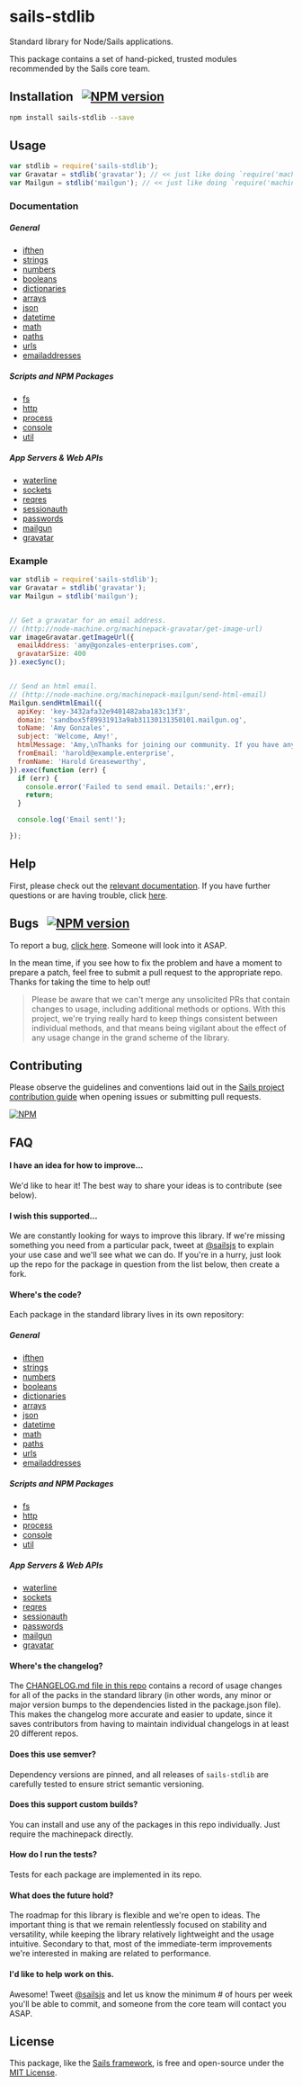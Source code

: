 # sails-stdlib

Standard library for Node/Sails applications.

This package contains a set of hand-picked, trusted modules recommended by the Sails core team.


## Installation &nbsp; [![NPM version](https://badge.fury.io/js/sails-stdlib.svg)](http://npmjs.com/package/sails-stdlib)

```bash
npm install sails-stdlib --save
```


## Usage

```js
var stdlib = require('sails-stdlib');
var Gravatar = stdlib('gravatar'); // << just like doing `require('machinepack-gravatar');`
var Mailgun = stdlib('mailgun'); // << just like doing `require('machinepack-mailgun');`
```

### Documentation

##### General
- [ifthen](http://node-machine.org/machinepack-ifthen)
- [strings](http://node-machine.org/machinepack-strings)
- [numbers](http://node-machine.org/machinepack-numbers)
- [booleans](http://node-machine.org/machinepack-booleans)
- [dictionaries](http://node-machine.org/machinepack-dictionaries)
- [arrays](http://node-machine.org/machinepack-arrays)
- [json](http://node-machine.org/machinepack-json)
- [datetime](http://node-machine.org/machinepack-datetime/)
- [math](http://node-machine.org/machinepack-math)
- [paths](http://node-machine.org/machinepack-paths)
- [urls](http://node-machine.org/machinepack-urls)
- [emailaddresses](http://node-machine.org/machinepack-emailaddresses)

##### Scripts and NPM Packages
- [fs](http://node-machine.org/machinepack-fs)
- [http](http://node-machine.org/machinepack-http)
- [process](http://node-machine.org/machinepack-process)
- [console](http://node-machine.org/machinepack-console)
- [util](http://node-machine.org/machinepack-util)

##### App Servers & Web APIs
- [waterline](http://node-machine.org/machinepack-waterline)
- [sockets](http://node-machine.org/machinepack-sockets)
- [reqres](http://node-machine.org/machinepack-reqres)
- [sessionauth](http://node-machine.org/machinepack-sessionauth)
- [passwords](http://node-machine.org/machinepack-passwords)
- [mailgun](http://node-machine.org/machinepack-mailgun)
- [gravatar](http://node-machine.org/machinepack-gravatar)



### Example

```js
var stdlib = require('sails-stdlib');
var Gravatar = stdlib('gravatar');
var Mailgun = stdlib('mailgun');


// Get a gravatar for an email address.
// (http://node-machine.org/machinepack-gravatar/get-image-url)
var imageGravatar.getImageUrl({
  emailAddress: 'amy@gonzales-enterprises.com',
  gravatarSize: 400
}).execSync();


// Send an html email.
// (http://node-machine.org/machinepack-mailgun/send-html-email)
Mailgun.sendHtmlEmail({
  apiKey: 'key-3432afa32e9401482aba183c13f3',
  domain: 'sandbox5f89931913a9ab31130131350101.mailgun.og',
  toName: 'Amy Gonzales',
  subject: 'Welcome, Amy!',
  htmlMessage: 'Amy,\nThanks for joining our community. If you have any questions, please don\'t hesitate to send them our way. Feel free to reply to this email directly.\n\nSincerely,\nThe Management',
  fromEmail: 'harold@example.enterprise',
  fromName: 'Harold Greaseworthy',
}).exec(function (err) {
  if (err) {
    console.error('Failed to send email. Details:',err);
    return;
  }

  console.log('Email sent!');

});
```


## Help

First, please check out the [relevant documentation](#documentation).  If you have further questions or are having trouble, click [here](http://sailsjs.com/support).


## Bugs &nbsp; [![NPM version](https://badge.fury.io/js/sails-stdlib.svg)](http://npmjs.com/package/sails-stdlib)

To report a bug, [click here](http://sailsjs.com/bugs).  Someone will look into it ASAP.

In the mean time, if you see how to fix the problem and have a moment to prepare a patch, feel free to submit a pull request to the appropriate repo.  Thanks for taking the time to help out!

> Please be aware that we can't merge any unsolicited PRs that contain changes to usage, including additional methods or options.
> With this project, we're trying really hard to keep things consistent between individual methods, and that means being
> vigilant about the effect of any usage change in the grand scheme of the library.


## Contributing

Please observe the guidelines and conventions laid out in the [Sails project contribution guide](http://sailsjs.com/contribute) when opening issues or submitting pull requests.

[![NPM](https://nodei.co/npm/sails-stdlib.png?downloads=true)](http://npmjs.com/package/sails-stdlib)



## FAQ


#### I have an idea for how to improve...

We'd like to hear it!  The best way to share your ideas is to contribute (see below).


#### I wish this supported...

We are constantly looking for ways to improve this library. If we're missing something you need from a particular pack,
tweet at [@sailsjs](https://twitter.com/sailsjs) to explain your use case and we'll see what we can do.
If you're in a hurry, just look up the repo for the package in question from the list below, then create a fork.


#### Where's the code?

Each package in the standard library lives in its own repository:

##### General
- [ifthen](https://github.com/treelinehq/machinepack-ifthen)
- [strings](https://github.com/treelinehq/machinepack-strings)
- [numbers](https://github.com/treelinehq/machinepack-numbers)
- [booleans](https://github.com/treelinehq/machinepack-booleans)
- [dictionaries](https://github.com/treelinehq/machinepack-dictionaries)
- [arrays](https://github.com/treelinehq/machinepack-arrays)
- [json](https://github.com/treelinehq/machinepack-json)
- [datetime](https://github.com/sgress454/machinepack-datetime/)
- [math](https://github.com/treelinehq/machinepack-math)
- [paths](https://github.com/treelinehq/machinepack-paths)
- [urls](https://github.com/mikermcneil/machinepack-urls)
- [emailaddresses](https://github.com/mikermcneil/machinepack-emailaddresses)

##### Scripts and NPM Packages
- [fs](https://github.com/mikermcneil/machinepack-fs)
- [http](https://github.com/mikermcneil/machinepack-http)
- [process](https://github.com/treelinehq/machinepack-process)
- [console](https://github.com/treelinehq/machinepack-console)
- [util](https://github.com/treelinehq/machinepack-util)

##### App Servers & Web APIs
- [waterline](https://github.com/treelinehq/machinepack-waterline)
- [sockets](https://github.com/sgress454/machinepack-sockets)
- [reqres](https://github.com/mikermcneil/machinepack-reqres)
- [sessionauth](https://github.com/treelinehq/machinepack-sessionauth)
- [passwords](https://github.com/mikermcneil/machinepack-passwords)
- [mailgun](https://github.com/particlebanana/machinepack-mailgun)
- [gravatar](https://github.com/irlnathan/machinepack-gravatar)


#### Where's the changelog?

The [CHANGELOG.md file in this repo](./CHANGELOG.md) contains a record of usage changes for all of the packs in the standard library (in other words, any minor or major version bumps to the dependencies listed in the package.json file).  This makes the changelog more accurate and easier to update, since it saves contributors from having to maintain individual changelogs in at least 20 different repos.


#### Does this use semver?

Dependency versions are pinned, and all releases of `sails-stdlib` are carefully tested to ensure strict semantic versioning.


#### Does this support custom builds?

You can install and use any of the packages in this repo individually.  Just require the machinepack directly.


#### How do I run the tests?

Tests for each package are implemented in its repo.


#### What does the future hold?

The roadmap for this library is flexible and we're open to ideas.  The important thing is that we remain relentlessly focused on stability and versatility,
while keeping the library relatively lightweight and the usage intuitive.  Secondary to that, most of the immediate-term
improvements we're interested in making are related to performance.


#### I'd like to help work on this.

Awesome!  Tweet [@sailsjs](https://twitter.com/sailsjs) and let us know the minimum # of hours per week you'll
be able to commit, and someone from the core team will contact you ASAP. 


## License

This package, like the [Sails framework](http://sailsjs.com), is free and open-source under the [MIT License](http://sailsjs.com/license).
